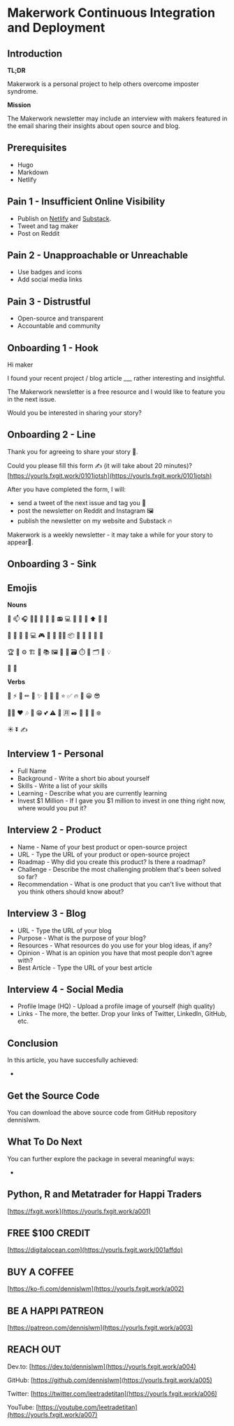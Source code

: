 # Makerwork Continuous Integration and Deployment

## Introduction

**TL;DR**

Makerwork is a personal project to help others overcome imposter syndrome.

**Mission**

The Makerwork newsletter may include an interview with makers featured in the email sharing their insights about open source and blog.

## Prerequisites

* Hugo
* Markdown
* Netlify

## Pain 1 - Insufficient Online Visibility

* Publish on [Netlify](https://netlify.com) and [Substack](https://makerwork.substack.com).
* Tweet and tag maker
* Post on Reddit

## Pain 2 - Unapproachable or Unreachable

* Use badges and icons
* Add social media links

## Pain 3 - Distrustful

* Open-source and transparent
* Accountable and community

## Onboarding 1 - Hook

Hi maker

I found your recent project / blog article ___ rather interesting and insightful.

The Makerwork newsletter is a free resource and I would like to feature you in the next issue.

Would you be interested in sharing your story?

## Onboarding 2 - Line

Thank you for agreeing to share your story 📜.

Could you please fill this form ✍️ (it will take about 20 minutes)? [https://yourls.fxgit.work/0101jotsh](https://yourls.fxgit.work/0101jotsh)

After you have completed the form, I will:

* send a tweet of the next issue and tag you 🐤
* post the newsletter on Reddit and Instagram 🖼️
* publish the newsletter on my website and Substack 🔥

Makerwork is a weekly newsletter - it may take a while for your story to appear📆.

## Onboarding 3 - Sink

## Emojis

**Nouns**

👯 📫 🎧 👨‍💻 📔 🔐 📜 📻 💻 👤 🔧 🚨 ⬆️ 🔖 📝

📱 👨 👩 🛒 💻 🎮 🍔 🍕 👨‍💻 📦 📃 📖 📆 📍 🚧

🏆 🦑 ⚙️ 🏗️ 🔗 📚 🖼️ 🧰 🧩 🗃️ ⏱️ 📅 🗂️ 🐤 💡

📰 🤖

**Verbs**

🔭 ⚡ 💬 ✏ 🎯 ✨ 👋 🚀 🤝 ⭐️ ✅ 🔥 🎉 😀 😎

🤜🤛 ❤ 🎶 📌 😁 💕 ⚠️ 🎼 🈷️ ✒️ 🌟 💪 💖 ❄️

☀️ ⏬ ✍️

## Interview 1 - Personal

* Full Name
* Background - Write a short bio about yourself
* Skills - Write a list of your skills
* Learning - Describe what you are currently learning
* Invest $1 Million - If I gave you $1 million to invest in one thing right now, where would you put it?

## Interview 2 - Product

* Name - Name of your best product or open-source project
* URL - Type the URL of your product or open-source project
* Roadmap - Why did you create this product? Is there a roadmap?
* Challenge - Describe the most challenging problem that's been solved so far?
* Recommendation - What is one product that you can't live without that you think others should know about?

## Interview 3 - Blog

* URL - Type the URL of your blog
* Purpose - What is the purpose of your blog?
* Resources - What resources do you use for your blog ideas, if any?
* Opinion - What is an opinion you have that most people don't agree with?
* Best Article - Type the URL of your best article

## Interview 4 - Social Media

* Profile Image (HQ) - Upload a profile image of yourself (high quality)
* Links - The more, the better. Drop your links of Twitter, LinkedIn, GitHub, etc.

## Conclusion

In this article, you have succesfully achieved:

* 

## Get the Source Code

You can download the above source code from GitHub repository dennislwm.

## What To Do Next

You can further explore the package in several meaningful ways:

* 

## Python, R and Metatrader for Happi Traders

[https://fxgit.work](https://yourls.fxgit.work/a001)

## FREE $100 CREDIT

[https://digitalocean.com](https://yourls.fxgit.work/001affdo)

## BUY A COFFEE

[https://ko-fi.com/dennislwm](https://yourls.fxgit.work/a002)

## BE A HAPPI PATREON

[https://patreon.com/dennislwm](https://yourls.fxgit.work/a003)

## REACH OUT

Dev.to: [https://dev.to/dennislwm](https://yourls.fxgit.work/a004)

GitHub: [https://github.com/dennislwm](https://yourls.fxgit.work/a005)

Twitter: [https://twitter.com/leetradetitan](https://yourls.fxgit.work/a006)

YouTube: [https://youtube.com/leetradetitan](https://yourls.fxgit.work/a007)